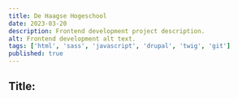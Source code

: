 ```yaml
---
title: De Haagse Hogeschool
date: 2023-03-20
description: Frontend development project description.
alt: Frontend development alt text.
tags: ['html', 'sass', 'javascript', 'drupal', 'twig', 'git']
published: true
---
```


## Title:

